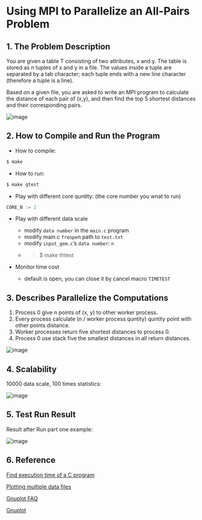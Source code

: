  # Using MPI to Parallelize an All-Pairs Problem
 
 ## 1. The Problem Description
 
  You are given a table T consisting of two attributes, x and y. The table is stored as n tuples of x and y in a file. The values inside a tuple are separated by a tab character; each tuple ends with a new line character (therefore a tuple is a line).

Based on a given file, you are asked to write an MPI program to calculate the distance of each pair of (x,y), and then find the top 5 shortest distances and their corresponding pairs.
 
 ![image](https://user-images.githubusercontent.com/30169115/176693018-f7990c9b-8fe4-4ad1-bd58-2601cc57a1cc.png)

 
## 2. How to Compile and Run the Program

- How to compile:

```c
$ make
```

- How to run:

```c
$ make qtest
```

- Play with different core quntity: (the core number you wnat to run)

```c
CORE_N := 2
```

- Play with different data scale
  - modify `data number` in the `main.c` program
  - modify main.c `freope`n path to `test.txt`
  - modify `input_gem.c`’s `data number`: `n`
  - >$ make thtest

- Monitor time cost
  - default is open, you can close it by cancel macro `TIMETEST`

## 3. Describes Parallelize the Computations
 
1. Process 0 give n points of (x, y) to other worker process.
2. Every process calculate (n / worker process quntity) quntity point with other points distance.
3. Worker processes return five shortest distances to process 0.
4. Process 0 use stack five the smallest distances in all return distances. 
 
![image](https://user-images.githubusercontent.com/30169115/176693593-ab5ed11a-4957-4b73-bf2f-8116ec2b39ed.png)

 
## 4. Scalability

10000 data scale, 100 times statistics:

![image](https://user-images.githubusercontent.com/30169115/176693760-f9302eba-6b8e-427a-97b7-ee0efcb417a5.png)

 
## 5. Test Run Result
 
  Result after Run part one example: 
 
 ![image](https://user-images.githubusercontent.com/30169115/176694058-503152ce-1e14-49da-9eb4-a74e4c8bf324.png)

 
## 6. Reference
[Find execution time of a C program](https://www.techiedelight.com/find-execution-time-c-program/)

[Plotting multiple data files](https://riptutorial.com/gnuplot/example/27408/plotting-multiple-data-files)

[Gnuplot FAQ](http://www.gnuplot.info/faq/index.html#x1-190002.5)

[Gnuplot](https://hackmd.io/@jasonmatobo/Linux_Kernel_Note_2021/%2F%40jasonmatobo%2Fgnuplot)

